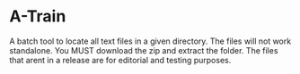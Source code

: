 # A-Train
A batch tool to locate all text files in a given directory.
The files will not work standalone. You MUST download the zip and extract the folder. The files that arent in a release are for editorial and testing purposes.
